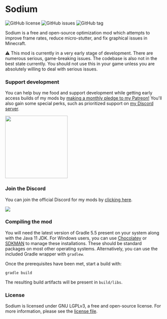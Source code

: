 # Sodium
![GitHub license](https://img.shields.io/github/license/jellysquid3/Sodium.svg)
![GitHub issues](https://img.shields.io/github/issues/jellysquid3/Sodium.svg)
![GitHub tag](https://img.shields.io/github/tag/jellysquid3/Sodium.svg)

Sodium is a free and open-source optimization mod which attempts to improve frame rates,
reduce micro-stutter, and fix graphical issues in Minecraft.

:warning: This mod is currently in a very early stage of development. There are numerous
serious, game-breaking issues. The codebase is also not in the best state currently. You
should not use this in your game unless you are absolutely willing to deal with serious
issues. 

### Support development

You can help buy me food and support development while getting early access builds of my mods by [making a monthly pledge to my Patreon!](https://patreon.com/jellysquid) You'll also gain some special perks, such as prioritized support on [my Discord server](https://discord.gg/kcb57Cm).

<a href="https://www.patreon.com/bePatron?u=824442"><img src="https://github.com/jellysquid3/Phosphor/raw/master/doc/patreon.png" width="200"></a>

### Join the Discord

You can join the official Discord for my mods by [clicking here](https://discord.gg/UEa6r3d).

<a href="https://discord.gg/ApPrpT"><img src="https://i.vgy.me/YrTrsE.png"></a>

### Compiling the mod

You will need the latest version of Gradle 5.5 present on your system along with the Java 11 JDK. For Windows users, you can use [Chocolatey](https://chocolatey.org) or [SDKMAN](https://sdkman.io/)
to manage these installations. These should be standard packages on most other operating systems. Alternatively, you can use the included Gradle wrapper with `gradlew`.

Once the prerequisites have been met, start a build with:

```
gradle build
```

The resulting build artifacts will be present in `build/libs`.

### License

Sodium is licensed under GNU LGPLv3, a free and open-source license. For more information, please see the [license file](https://github.com/jellysquid3/lithium/blob/master/LICENSE.txt).